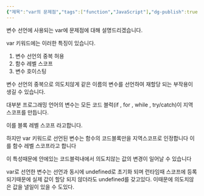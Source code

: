 ```yaml
---
{"제목":"var의 문제점","tags":["function","JavaScript"],"dg-publish":true,"permalink":"/공부/JavaScript/var의 문제점/","dgPassFrontmatter":true,"updated":"2025-04-29T16:23:41.610+09:00"}
---
```


변수 선언에 사용되는 var에 문제점에 대해 설명드리겠습니다.

var 키워드에는 이러한 특징이 있습니다.

1. 변수 선언의 중복 허용
2. 함수 레벨 스코프
3. 변수 호이스팅

변수 선언의 중복으로 의도치않게 같은 이름의 변수를 선언하여 재할당 되는 부작용이 생길 수 있습니다.

대부분 프로그래밍 언어의 변수는 모든 코드 블럭(if , for , while , try/catch)이 지역 스코프를 만듭니다.

이를 블록 레벨 스코프 라고합니다.

하지만 var 키워드로 선언된 변수는 함수의 코드블록만을 지역스코프로 인정합니다 이를 함수 레벨 스코프라고 합니다

이 특성때문에 안에있는 코드블럭내에서 의도치않는 값의 변경이 일어날 수 있습니다

var로 선언한 변수는 선언과 동시에 undefined로 초기화 되며 런타임때 스코프에 등록 되기때문에 실제 값이 할당 되지 않더라도 undefined를 갖고있다.
이때문에 의도치않은 값을 낼일이 있을 수 도있다.
